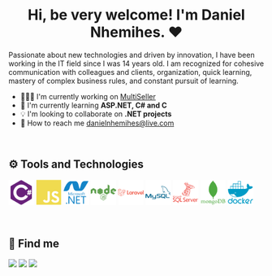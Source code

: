 <h1 align="center">Hi, be very welcome! I'm Daniel Nhemihes. ❤️</h1>

  Passionate about new technologies and driven by innovation, I have been working in the IT field since I was 14 years old. I am recognized for cohesive communication with colleagues and clients, organization, quick learning, mastery of complex business rules, and constant pursuit of learning.<br>

<ul>
	<li>👨🏻‍💻 I'm currently working on <a href="https://site.multiseller.software/" target="_blank">MultiSeller</a></li>
	<li>🌱 I'm currently learning <strong>ASP.NET, C# and C</strong></li>
	<li>💡 I'm looking to collaborate on <strong>.NET projects</strong></li>
	<li>📧 How to reach me <a href = "mailto:danielnhemihes@live.com" target="_blank">danielnhemihes@live.com</a></li>
</ul>

<br>

<h2>⚙️ Tools and Technologies</h2>
<div>
	<img align="center" alt="C-Sharp" height="50" width="50" src="https://raw.githubusercontent.com/devicons/devicon/master/icons/csharp/csharp-plain.svg">
	<img align="center" alt="JavaScript" height="50" width="50" src="https://raw.githubusercontent.com/devicons/devicon/master/icons/javascript/javascript-plain.svg">
	<img align="center" alt="Dot-Net" height="50" width="50" src="https://raw.githubusercontent.com/devicons/devicon/master/icons/dot-net/dot-net-plain-wordmark.svg">
	<img align="center" alt="Node-JS" height="50" width="50" src="https://raw.githubusercontent.com/devicons/devicon/master/icons/nodejs/nodejs-plain-wordmark.svg">
	<img align="center" alt="Laravel" height="50" width="50" src="https://raw.githubusercontent.com/devicons/devicon/master/icons/laravel/laravel-original-wordmark.svg">
	<img align="center" alt="My-SQL" height="50" width="50" src="https://raw.githubusercontent.com/devicons/devicon/master/icons/mysql/mysql-plain-wordmark.svg">
	<img align="center" alt="Microsoft-SQL-Server" height="50" width="50" src="https://raw.githubusercontent.com/devicons/devicon/master/icons/microsoftsqlserver/microsoftsqlserver-plain-wordmark.svg">
	<img align="center" alt="MongoDB" height="50" width="50" src="https://raw.githubusercontent.com/devicons/devicon/master/icons/mongodb/mongodb-plain-wordmark.svg">
	<img align="center" alt="Docker" height="50" width="50" src="https://raw.githubusercontent.com/devicons/devicon/master/icons/docker/docker-plain-wordmark.svg">
	<br><br>
</div>

<br>

<h2>👋 Find me</h2>
<div> 
  <a href="https://instagram.com/danielnhemihes.dev" target="_blank"><img src="https://img.shields.io/badge/-Instagram-%23E4405F?style=for-the-badge&logo=instagram&logoColor=white" target="_blank"></a>
  <a href = "mailto:danielnhemihes@live.com" target="_blank"><img src="https://img.shields.io/badge/-Gmail-%23333?style=for-the-badge&logo=gmail&logoColor=white" target="_blank"></a>
  <a href="https://www.linkedin.com/in/danielnhemihes/" target="_blank"><img src="https://img.shields.io/badge/-LinkedIn-%230077B5?style=for-the-badge&logo=linkedin&logoColor=white" target="_blank"></a> 
</div>

